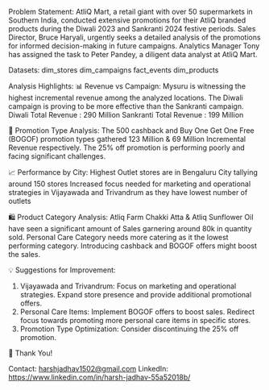 Problem Statement:
AtliQ Mart, a retail giant with over 50 supermarkets in Southern India, conducted extensive promotions for their AtliQ branded products during the Diwali 2023 and Sankranti 2024 festive periods. Sales Director, Bruce Haryali, urgently seeks a detailed analysis of the promotions for informed decision-making in future campaigns. Analytics Manager Tony has assigned the task to Peter Pandey, a diligent data analyst at AtliQ Mart.

Datasets:
dim_stores
dim_campaigns
fact_events
dim_products

Analysis Highlights:
📊 Revenue vs Campaign:
Mysuru is witnessing the highest incremental revenue among the analyzed locations.
The Diwali campaign is proving to be more effective than the Sankranti campaign.
Diwali Total Revenue : 290 Million
Sankranti Total Revenue : 199 Million


🚀 Promotion Type Analysis:
The 500 cashback and Buy One Get One Free (BOGOF) promotion types gathered 123 Million & 69 Million Incremental Revenue respectively.
The 25% off promotion is performing poorly and facing significant challenges.

📈 Performance by City:
Highest Outlet stores are in Bengaluru City tallying around 150 stores
Increased focus needed for marketing and operational strategies in Vijayawada and Trivandrum as they have lowest number of outlets

🛍 Product Category Analysis:
Atliq Farm Chakki Atta & Atliq Sunflower Oil have seen a significant amount of Sales garnering around 80k in quantity sold.
Personal Care Category needs more catering as it the lowest performing category.
Introducing cashback and BOGOF offers might boost the sales.

💡 Suggestions for Improvement:
1. Vijayawada and Trivandrum:
Focus on marketing and operational strategies.
Expand store presence and provide additional promotional offers.
2. Personal Care Items:
Implement BOGOF offers to boost sales.
Redirect focus towards promoting more personal care items in specific stores.
3. Promotion Type Optimization:
Consider discontinuing the 25% off promotion.


🙏 Thank You!

Contact: harshjadhav1502@gmail.com
LinkedIn: https://www.linkedin.com/in/harsh-jadhav-55a52018b/
